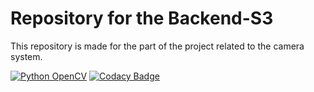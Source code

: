 # Repository for the Backend-S3

This repository is made for the part of the project related to the camera system.

[![Python OpenCV](https://github.com/StudyBox-EIP/backend-s3/actions/workflows/python-app-camera.yml/badge.svg?branch=master)](https://github.com/StudyBox-EIP/backend-s3/actions/workflows/python-app-camera.yml)
[![Codacy Badge](https://app.codacy.com/project/badge/Grade/8080333da996469ca2ed7e9d23471efe)](https://www.codacy.com?utm_source=github.com&amp;utm_medium=referral&amp;utm_content=StudyBox-EIP/backend-s3&amp;utm_campaign=Badge_Grade)